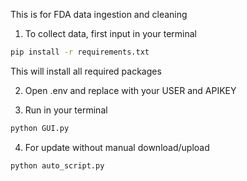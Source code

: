This is for FDA data ingestion and cleaning

1. To collect data, first input in your terminal 

```bash
pip install -r requirements.txt 
```

This will install all required packages

2. Open .env and replace with your USER and APIKEY

3. Run in your terminal

```bash
python GUI.py
```

4. For update without manual download/upload

```bash
python auto_script.py
```
 
